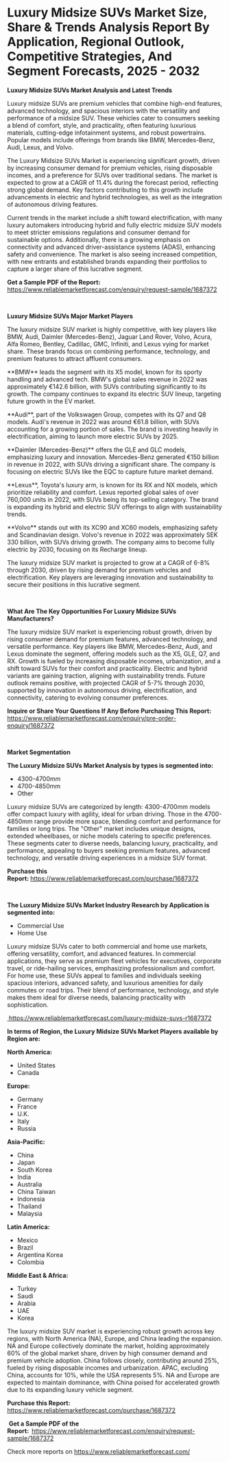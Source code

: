 <p><h1>Luxury Midsize SUVs Market Size, Share & Trends Analysis Report By Application, Regional Outlook, Competitive Strategies, And Segment Forecasts, 2025 - 2032</h1></p><p><strong>Luxury Midsize SUVs Market Analysis and Latest Trends</strong></p>
<p><p>Luxury midsize SUVs are premium vehicles that combine high-end features, advanced technology, and spacious interiors with the versatility and performance of a midsize SUV. These vehicles cater to consumers seeking a blend of comfort, style, and practicality, often featuring luxurious materials, cutting-edge infotainment systems, and robust powertrains. Popular models include offerings from brands like BMW, Mercedes-Benz, Audi, Lexus, and Volvo.</p><p>The Luxury Midsize SUVs Market is experiencing significant growth, driven by increasing consumer demand for premium vehicles, rising disposable incomes, and a preference for SUVs over traditional sedans. The market is expected to grow at a CAGR of 11.4% during the forecast period, reflecting strong global demand. Key factors contributing to this growth include advancements in electric and hybrid technologies, as well as the integration of autonomous driving features.</p><p>Current trends in the market include a shift toward electrification, with many luxury automakers introducing hybrid and fully electric midsize SUV models to meet stricter emissions regulations and consumer demand for sustainable options. Additionally, there is a growing emphasis on connectivity and advanced driver-assistance systems (ADAS), enhancing safety and convenience. The market is also seeing increased competition, with new entrants and established brands expanding their portfolios to capture a larger share of this lucrative segment.</p></p>
<p><strong>Get a Sample PDF of the Report:&nbsp;</strong> <a href="https://www.reliablemarketforecast.com/enquiry/request-sample/1687372?utm_campaign=1170&utm_medium=2&utm_source=Github&utm_content=ia&utm_term=22012025&utm_id=luxury-midsize-suvs">https://www.reliablemarketforecast.com/enquiry/request-sample/1687372</a></p>
<p>&nbsp;</p>
<p><strong>Luxury Midsize SUVs Major Market Players</strong></p>
<p><p>The luxury midsize SUV market is highly competitive, with key players like BMW, Audi, Daimler (Mercedes-Benz), Jaguar Land Rover, Volvo, Acura, Alfa Romeo, Bentley, Cadillac, GMC, Infiniti, and Lexus vying for market share. These brands focus on combining performance, technology, and premium features to attract affluent consumers.</p><p>**BMW** leads the segment with its X5 model, known for its sporty handling and advanced tech. BMW's global sales revenue in 2022 was approximately €142.6 billion, with SUVs contributing significantly to its growth. The company continues to expand its electric SUV lineup, targeting future growth in the EV market.</p><p>**Audi**, part of the Volkswagen Group, competes with its Q7 and Q8 models. Audi's revenue in 2022 was around €61.8 billion, with SUVs accounting for a growing portion of sales. The brand is investing heavily in electrification, aiming to launch more electric SUVs by 2025.</p><p>**Daimler (Mercedes-Benz)** offers the GLE and GLC models, emphasizing luxury and innovation. Mercedes-Benz generated €150 billion in revenue in 2022, with SUVs driving a significant share. The company is focusing on electric SUVs like the EQC to capture future market demand.</p><p>**Lexus**, Toyota's luxury arm, is known for its RX and NX models, which prioritize reliability and comfort. Lexus reported global sales of over 760,000 units in 2022, with SUVs being its top-selling category. The brand is expanding its hybrid and electric SUV offerings to align with sustainability trends.</p><p>**Volvo** stands out with its XC90 and XC60 models, emphasizing safety and Scandinavian design. Volvo's revenue in 2022 was approximately SEK 330 billion, with SUVs driving growth. The company aims to become fully electric by 2030, focusing on its Recharge lineup.</p><p>The luxury midsize SUV market is projected to grow at a CAGR of 6-8% through 2030, driven by rising demand for premium vehicles and electrification. Key players are leveraging innovation and sustainability to secure their positions in this lucrative segment.</p></p>
<p>&nbsp;</p>
<p><strong>What Are The Key Opportunities For Luxury Midsize SUVs Manufacturers?</strong></p>
<p><p>The luxury midsize SUV market is experiencing robust growth, driven by rising consumer demand for premium features, advanced technology, and versatile performance. Key players like BMW, Mercedes-Benz, Audi, and Lexus dominate the segment, offering models such as the X5, GLE, Q7, and RX. Growth is fueled by increasing disposable incomes, urbanization, and a shift toward SUVs for their comfort and practicality. Electric and hybrid variants are gaining traction, aligning with sustainability trends. Future outlook remains positive, with projected CAGR of 5-7% through 2030, supported by innovation in autonomous driving, electrification, and connectivity, catering to evolving consumer preferences.</p></p>
<p><strong>Inquire or Share Your Questions If Any Before Purchasing This Report:</strong> <a href="https://www.reliablemarketforecast.com/enquiry/pre-order-enquiry/1687372?utm_campaign=1170&utm_medium=2&utm_source=Github&utm_content=ia&utm_term=22012025&utm_id=luxury-midsize-suvs">https://www.reliablemarketforecast.com/enquiry/pre-order-enquiry/1687372</a></p>
<p>&nbsp;</p>
<p><strong>Market Segmentation</strong></p>
<p><strong>The Luxury Midsize SUVs Market Analysis by types is segmented into:</strong></p>
<p><ul><li>4300-4700mm</li><li>4700-4850mm</li><li>Other</li></ul></p>
<p><p>Luxury midsize SUVs are categorized by length: 4300-4700mm models offer compact luxury with agility, ideal for urban driving. Those in the 4700-4850mm range provide more space, blending comfort and performance for families or long trips. The "Other" market includes unique designs, extended wheelbases, or niche models catering to specific preferences. These segments cater to diverse needs, balancing luxury, practicality, and performance, appealing to buyers seeking premium features, advanced technology, and versatile driving experiences in a midsize SUV format.</p></p>
<p><strong>Purchase this Report:&nbsp;</strong><a href="https://www.reliablemarketforecast.com/purchase/1687372?utm_campaign=1170&utm_medium=2&utm_source=Github&utm_content=ia&utm_term=22012025&utm_id=luxury-midsize-suvs">https://www.reliablemarketforecast.com/purchase/1687372</a></p>
<p>&nbsp;</p>
<p><strong>The Luxury Midsize SUVs Market Industry Research by Application is segmented into:</strong></p>
<p><ul><li>Commercial Use</li><li>Home Use</li></ul></p>
<p><p>Luxury midsize SUVs cater to both commercial and home use markets, offering versatility, comfort, and advanced features. In commercial applications, they serve as premium fleet vehicles for executives, corporate travel, or ride-hailing services, emphasizing professionalism and comfort. For home use, these SUVs appeal to families and individuals seeking spacious interiors, advanced safety, and luxurious amenities for daily commutes or road trips. Their blend of performance, technology, and style makes them ideal for diverse needs, balancing practicality with sophistication.</p></p>
<p><a href="https://www.reliablemarketforecast.com/luxury-midsize-suvs-r1687372?utm_campaign=1170&utm_medium=2&utm_source=Github&utm_content=ia&utm_term=22012025&utm_id=luxury-midsize-suvs">&nbsp;https://www.reliablemarketforecast.com/luxury-midsize-suvs-r1687372</a></p>
<p><strong>In terms of Region, the Luxury Midsize SUVs Market Players available by Region are:</strong></p>
<p>
    <p> <strong> North America: </strong>
        <ul>
            <li>United States</li>
            <li>Canada</li>
        </ul>
        </p> 
    <p> <strong> Europe: </strong>
        <ul>
            <li>Germany</li>
            <li>France</li>
            <li>U.K.</li>
            <li>Italy</li>
            <li>Russia</li>
        </ul>
        </p> 
    <p> <strong> Asia-Pacific: </strong>
        <ul>
            <li>China</li>
            <li>Japan</li>
            <li>South Korea</li>
            <li>India</li>
            <li>Australia</li>
            <li>China Taiwan</li>
            <li>Indonesia</li>
            <li>Thailand</li>
            <li>Malaysia</li>
        </ul>
        </p> 
    <p> <strong> Latin America: </strong>
        <ul>
            <li>Mexico</li>
            <li>Brazil</li>
            <li>Argentina Korea</li>
            <li>Colombia</li>
        </ul>
        </p> 
    <p> <strong> Middle East & Africa: </strong>
        <ul>
            <li>Turkey</li>
            <li>Saudi</li>
            <li>Arabia</li>
            <li>UAE</li>
            <li>Korea</li>
        </ul>
    </p>
    </p>
<p><p>The luxury midsize SUV market is experiencing robust growth across key regions, with North America (NA), Europe, and China leading the expansion. NA and Europe collectively dominate the market, holding approximately 60% of the global market share, driven by high consumer demand and premium vehicle adoption. China follows closely, contributing around 25%, fueled by rising disposable incomes and urbanization. APAC, excluding China, accounts for 10%, while the USA represents 5%. NA and Europe are expected to maintain dominance, with China poised for accelerated growth due to its expanding luxury vehicle segment.</p></p>
<p><strong>Purchase this Report: </strong><a href="https://www.reliablemarketforecast.com/purchase/1687372?utm_campaign=1170&utm_medium=2&utm_source=Github&utm_content=ia&utm_term=22012025&utm_id=luxury-midsize-suvs">https://www.reliablemarketforecast.com/purchase/1687372</a></p>
<p>&nbsp;<strong>Get a Sample PDF of the Report:&nbsp;&nbsp;</strong><a href="https://www.reliablemarketforecast.com/enquiry/request-sample/1687372?utm_campaign=1170&utm_medium=2&utm_source=Github&utm_content=ia&utm_term=22012025&utm_id=luxury-midsize-suvs">https://www.reliablemarketforecast.com/enquiry/request-sample/1687372</a></p>
<p><strong></strong></p>
<p>Check more reports on <a href="https://www.reliablemarketforecast.com/?utm_campaign=1170&utm_medium=2&utm_source=Github&utm_content=ia&utm_term=22012025&utm_id=luxury-midsize-suvs">https://www.reliablemarketforecast.com/</a></p>